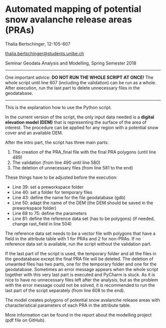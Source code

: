# Automated mapping of potential snow avalanche release areas (PRAs)

Thalia Bertschinger, 12-105-607

thalia.bertschinger@students.unibe.ch

Seminar Geodata Analysis and Modelling, Spring Semester 2018

-----------------

One important advice: __DO NOT RUN THE WHOLE SCRIPT AT ONCE!__
The whole script until line 607 (including the validation) can be run as a whole.
After execution, run the last part to delete unnecessary files in the geodatabase.

-----------------


This is the explanation how to use the Python script.

In the current version of the script, the only input data needed is a __digital elevation model (DEM)__ that is representing the surface of the area of interest. The procedure can be applied for any region with a potential snow cover and an available DEM.

After the intro part, the script has three main parts: 
1. The creation of the PRA_final file with the final PRA polygons (until line 489)
2. The validation (from line 490 until line 580)
3. The deletion of unnecessary files (from line 581 to the end)

These things have to be adjusted before the execution:
* Line 39: set a preworkspace folder
* Line 40: set a folder for temporary files
* Line 43: define the name for the file geodatabase (gdb)
* Line 50: adapt the name of the DEM (the DEM should be saved in the preworkspace folder)
* Line 68 to 75: define the parameters
* Line 81: define the reference data set (has to be polygons) (if needed, change rast_field in line 504)

The reference data set needs to be a vector file with polygons that have a field in the attribute table with 1 for PRAs and 2 for non-PRAs.
If no reference data set is available, run the script without the validation part.

If the last part of the script is used, the temporary folder and all the files in the geodatabase except the final PRA file will be deleted.
The deletion of unwanted files has two parts, one for the temporary folder and one for the geodatabase.
Sometimes an error message appears when the whole script together with this very last part is executed and PyCharm is stuck.
As it is nice to have no unnecessary files left after the analysis, but as the problem with the error message could not be solved, it is recommended to run the last part of the script separately (from line 608 to the end).

The model creates polygons of potential snow avalanche release areas with characteristical parameters of each PRA in the attribute table.

More information can be found in the report about the modelling project (pdf file on GitHub).